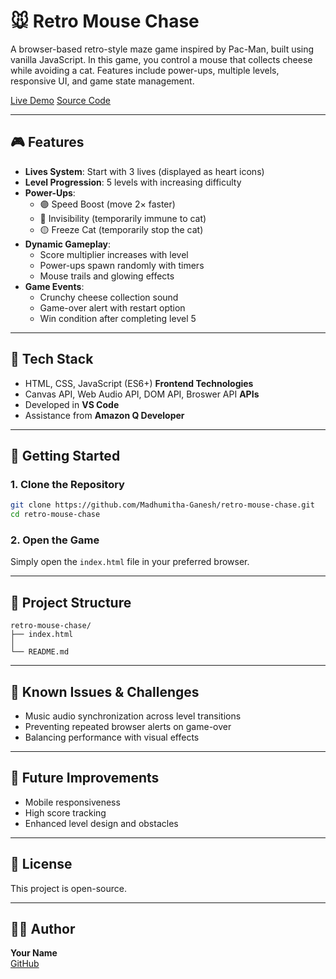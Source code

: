
# 🐭 Retro Mouse Chase

A browser-based retro-style maze game inspired by Pac-Man, built using vanilla JavaScript. In this game, you control a mouse that collects cheese while avoiding a cat. Features include power-ups, multiple levels, responsive UI, and game state management.

[Live Demo](https://madhumitha-ganesh.github.io/retro-mouse-chase/) 
[Source Code](https://github.com/Madhumitha-Ganesh/retro-mouse-chase)

---

## 🎮 Features

- **Lives System**: Start with 3 lives (displayed as heart icons)
- **Level Progression**: 5 levels with increasing difficulty
- **Power-Ups**:
  - 🟣 Speed Boost (move 2× faster)
  - 🔵 Invisibility (temporarily immune to cat)
  - 🟡 Freeze Cat (temporarily stop the cat)
- **Dynamic Gameplay**:
  - Score multiplier increases with level
  - Power-ups spawn randomly with timers
  - Mouse trails and glowing effects
- **Game Events**:
  - Crunchy cheese collection sound
  - Game-over alert with restart option
  - Win condition after completing level 5

---

## 🧪 Tech Stack

- HTML, CSS, JavaScript (ES6+) **Frontend Technologies**
- Canvas API, Web Audio API, DOM API, Broswer API **APIs**
- Developed in **VS Code**
- Assistance from **Amazon Q Developer**

---

## 🚀 Getting Started

### 1. Clone the Repository

```bash
git clone https://github.com/Madhumitha-Ganesh/retro-mouse-chase.git
cd retro-mouse-chase
```

### 2. Open the Game

Simply open the `index.html` file in your preferred browser.

---

## 📁 Project Structure

```
retro-mouse-chase/
├── index.html
│
└── README.md
```

---

## 🧠 Known Issues & Challenges

- Music audio synchronization across level transitions
- Preventing repeated browser alerts on game-over
- Balancing performance with visual effects

---

## 📌 Future Improvements

- Mobile responsiveness
- High score tracking
- Enhanced level design and obstacles

---

## 🏁 License

This project is open-source.

---

## 🙋‍♂️ Author

**Your Name**  
[GitHub](https://github.com/Madhumitha-Ganesh/Amazon)
